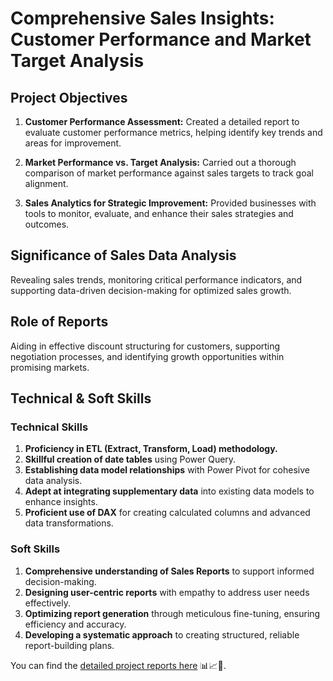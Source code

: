# Comprehensive Sales Insights: Customer Performance and Market Target Analysis

## Project Objectives

1. **Customer Performance Assessment:** Created a detailed report to evaluate customer performance metrics, helping identify key trends and areas for improvement.

2. **Market Performance vs. Target Analysis:** Carried out a thorough comparison of market performance against sales targets to track goal alignment.

3. **Sales Analytics for Strategic Improvement:** Provided businesses with tools to monitor, evaluate, and enhance their sales strategies and outcomes.

## Significance of Sales Data Analysis
Revealing sales trends, monitoring critical performance indicators, and supporting data-driven decision-making for optimized sales growth.

## Role of Reports
Aiding in effective discount structuring for customers, supporting negotiation processes, and identifying growth opportunities within promising markets.

## Technical & Soft Skills

### Technical Skills
1. **Proficiency in ETL (Extract, Transform, Load) methodology.**
2. **Skillful creation of date tables** using Power Query.
3. **Establishing data model relationships** with Power Pivot for cohesive data analysis.
4. **Adept at integrating supplementary data** into existing data models to enhance insights.
5. **Proficient use of DAX** for creating calculated columns and advanced data transformations.

### Soft Skills
1. **Comprehensive understanding of Sales Reports** to support informed decision-making.
2. **Designing user-centric reports** with empathy to address user needs effectively.
3. **Optimizing report generation** through meticulous fine-tuning, ensuring efficiency and accuracy.
4. **Developing a systematic approach** to creating structured, reliable report-building plans.

You can find the [detailed project reports here](https://github.com/Vinayak-pixel/Comprehensive-Sales-Insights-Customer-Performance-and-Market-Target-Analysis/tree/main/Report) 📊📈📂.
